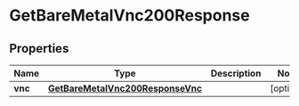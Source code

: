 

# GetBareMetalVnc200Response


## Properties

| Name | Type | Description | Notes |
|------------ | ------------- | ------------- | -------------|
|**vnc** | [**GetBareMetalVnc200ResponseVnc**](GetBareMetalVnc200ResponseVnc.md) |  |  [optional] |



